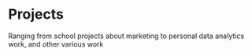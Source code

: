 # Projects
Ranging from school projects about marketing to personal data analytics work, and other various work
